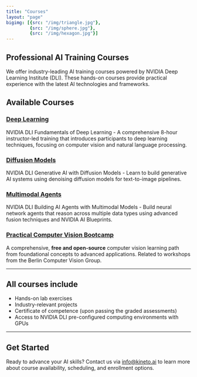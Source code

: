 ```yaml
---
title: "Courses"
layout: "page"
bigimg: [{src: "/img/triangle.jpg"}, 
         {src: "/img/sphere.jpg"}, 
         {src: "/img/hexagon.jpg"}]
---
```


## Professional AI Training Courses

We offer industry-leading AI training courses powered by NVIDIA Deep Learning Institute (DLI). These hands-on courses provide practical experience with the latest AI technologies and frameworks.

## Available Courses

### [Deep Learning](/courses/deep-learning/)
NVIDIA DLI Fundamentals of Deep Learning - A comprehensive 8-hour instructor-led training that introduces participants to deep learning techniques, focusing on computer vision and natural language processing.

### [Diffusion Models](/courses/diffusion-models/)
NVIDIA DLI Generative AI with Diffusion Models - Learn to build generative AI systems using denoising diffusion models for text-to-image pipelines.

### [Multimodal Agents](/courses/multimodal-agents/)
NVIDIA DLI Building AI Agents with Multimodal Models - Build neural network agents that reason across multiple data types using advanced fusion techniques and NVIDIA AI Blueprints.

### [Practical Computer Vision Bootcamp](/courses/practical-computer-vision-bootcamp/)
A comprehensive, **free and open-source** computer vision learning path from foundational concepts to advanced applications. Related to workshops from the Berlin Computer Vision Group.

---

## All courses include
- Hands-on lab exercises
- Industry-relevant projects
- Certificate of competence (upon passing the graded assessments)
- Access to NVIDIA DLI pre-configured computing environments with GPUs 

---

## Get Started

Ready to advance your AI skills? Contact us via info@kineto.ai to learn more about course availability, scheduling, and enrollment options.